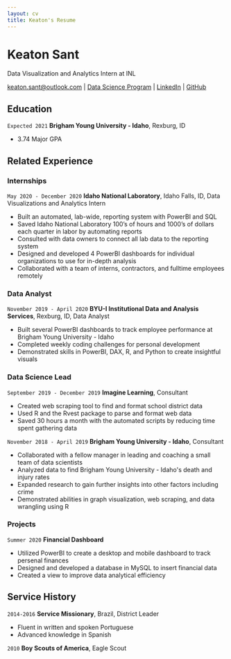 ```yaml
---
layout: cv
title: Keaton's Resume
---
```

# Keaton Sant
Data Visualization and Analytics Intern at INL

<div id="webaddress">
<a href="keaton.sant@outlook.com">keaton.sant@outlook.com</a>
| <a href="https://byuidatascience.github.io/development.html">Data Science Program</a>
| <a href="https://www.linkedin.com/in/keatonsant/">LinkedIn</a>
| <a href="https://github.com/KeatonJSant?tab=repositories">GitHub</a>
</div>

<!-- https://www.monique.tech/the-art-of-markdown -->

## Education

`Expected 2021`
__Brigham Young University - Idaho__, Rexburg, ID

- 3.74 Major GPA


## Related Experience

### Internships

`May 2020 - December 2020`
__Idaho National Laboratory__, Idaho Falls, ID, Data Visualizations and Analytics Intern

- Built an automated, lab-wide, reporting system with PowerBI and SQL
- Saved Idaho National Laboratory 100’s of hours and 1000’s of dollars each quarter in labor by automating reports
- Consulted with data owners to connect all lab data to the reporting system
- Designed and developed 4 PowerBI dashboards for individual organizations to use for in-depth analysis
-	Collaborated with a team of interns, contractors, and fulltime employees remotely 

### Data Analyst

`November 2019 - April 2020`
__BYU-I Institutional Data and Analysis Services__, Rexburg, ID, Data Analyst

- Built several PowerBI dashboards to track employee performance at Brigham Young University - Idaho
- Completed weekly coding challenges for personal development
- Demonstrated skills in PowerBI, DAX, R, and Python to create insightful visuals

### Data Science Lead

`September 2019 - December 2019`
__Imagine Learning__, Consultant

- Created web scraping tool to find and format school district data
- Used R and the Rvest package to parse and format web data
- Saved 30 hours a month with the automated scripts by reducing time spent gathering data 

`November 2018 - April 2019`
__Brigham Young University - Idaho__, Consultant

- Collaborated with a fellow manager in leading and coaching a small team of data scientists
- Analyzed data to find Brigham Young University - Idaho's death and injury rates 
- Expanded research to gain further insights into other factors including crime
- Demonstrated abilities in graph visualization, web scraping, and data wrangling using R

### Projects

`Summer 2020`
__Financial Dashboard__
- Utilized PowerBI to create a desktop and mobile dashboard to track persenal finances
- Designed and developed a database in MySQL to insert financial data
- Created a view to improve data analytical efficiency

## Service History

`2014-2016`
__Service Missionary__, Brazil, District Leader

- Fluent in written and spoken Portuguese
- Advanced knowledge in Spanish

`2010`
__Boy Scouts of America__, Eagle Scout

<!-- ### Footer

Last updated: May 2013 -->


